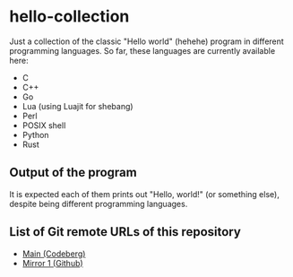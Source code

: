 # hello-collection

Just a collection of the classic "Hello world" (hehehe) program in different programming languages. So far, these languages are currently available here:

* C
* C++
* Go
* Lua (using Luajit for shebang)
* Perl
* POSIX shell
* Python
* Rust

## Output of the program

It is expected each of them prints out "Hello, world!" (or something else), despite being different programming languages.

## List of Git remote URLs of this repository

* [Main (Codeberg)](https://codeberg.org/neo64yt/hello-collection)
* [Mirror 1 (Github)](https://github.com/neo64yt/hello-collection)
